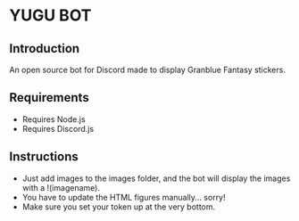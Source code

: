 # **YUGU BOT**

## **Introduction**

An open source bot for Discord made to display Granblue Fantasy stickers.

## **Requirements**
* Requires Node.js
* Requires Discord.js

## **Instructions**
* Just add images to the images folder, and the bot will display the images with a !(imagename).
* You have to update the HTML figures manually... sorry!
* Make sure you set your token up at the very bottom.